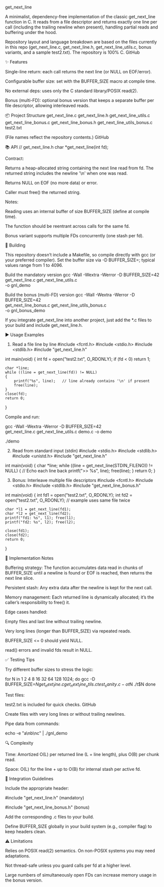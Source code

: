 get_next_line

A minimalist, dependency-free implementation of the classic get_next_line function in C.
It reads from a file descriptor and returns exactly one line per call (including the trailing newline when present), handling partial reads and buffering under the hood.

Repository layout and language breakdown are based on the files currently in this repo (get_next_line.c, get_next_line.h, get_next_line_utils.c, bonus variants, and a sample test2.txt). The repository is 100% C. 
GitHub

✨ Features

Single-line return: each call returns the next line (or NULL on EOF/error).

Configurable buffer size: set with the BUFFER_SIZE macro at compile time.

No external deps: uses only the C standard library/POSIX read(2).

Bonus (multi-FD): optional bonus version that keeps a separate buffer per file descriptor, allowing interleaved reads.

📦 Project Structure
get_next_line.c
get_next_line.h
get_next_line_utils.c
get_next_line_bonus.c
get_next_line_bonus.h
get_next_line_utils_bonus.c
test2.txt


(File names reflect the repository contents.) 
GitHub

📚 API
// get_next_line.h
char    *get_next_line(int fd);


Contract:

Returns a heap-allocated string containing the next line read from fd.
The returned string includes the newline '\n' when one was read.

Returns NULL on EOF (no more data) or error.

Caller must free() the returned string.

Notes:

Reading uses an internal buffer of size BUFFER_SIZE (define at compile time).

The function should be reentrant across calls for the same fd.

Bonus variant supports multiple FDs concurrently (one stash per fd).

🔧 Building

This repository doesn’t include a Makefile, so compile directly with gcc (or your preferred compiler).
Set the buffer size via -D BUFFER_SIZE=<N>; typical values range from 1 to 4096.

Build the mandatory version
gcc -Wall -Wextra -Werror -D BUFFER_SIZE=42 \
    get_next_line.c get_next_line_utils.c \
    -o gnl_demo

Build the bonus (multi-FD) version
gcc -Wall -Wextra -Werror -D BUFFER_SIZE=42 \
    get_next_line_bonus.c get_next_line_utils_bonus.c \
    -o gnl_bonus_demo


If you integrate get_next_line into another project, just add the *.c files to your build and include get_next_line.h.

▶️ Usage Examples
1) Read a file line by line
#include <fcntl.h>
#include <stdio.h>
#include <stdlib.h>
#include "get_next_line.h"

int main(void)
{
    int   fd = open("test2.txt", O_RDONLY);
    if (fd < 0) return 1;

    char *line;
    while ((line = get_next_line(fd)) != NULL)
    {
        printf("%s", line);   // line already contains '\n' if present
        free(line);
    }
    close(fd);
    return 0;
}


Compile and run:

gcc -Wall -Wextra -Werror -D BUFFER_SIZE=42 \
    get_next_line.c get_next_line_utils.c demo.c -o demo

./demo

2) Read from standard input (stdin)
#include <stdio.h>
#include <stdlib.h>
#include <unistd.h>
#include "get_next_line.h"

int main(void)
{
    char *line;
    while ((line = get_next_line(STDIN_FILENO)) != NULL)
    {
        // Echo each line back
        printf(">> %s", line);
        free(line);
    }
    return 0;
}

3) Bonus: Interleave multiple file descriptors
#include <fcntl.h>
#include <stdio.h>
#include <stdlib.h>
#include "get_next_line_bonus.h"

int main(void)
{
    int fd1 = open("test2.txt", O_RDONLY);
    int fd2 = open("test2.txt", O_RDONLY); // example uses same file twice

    char *l1 = get_next_line(fd1);
    char *l2 = get_next_line(fd2);
    printf("fd1: %s", l1); free(l1);
    printf("fd2: %s", l2); free(l2);

    close(fd1);
    close(fd2);
    return 0;
}

🧠 Implementation Notes

Buffering strategy: The function accumulates data read in chunks of BUFFER_SIZE until a newline is found or EOF is reached, then returns the next line slice.

Persistent stash: Any extra data after the newline is kept for the next call.

Memory management: Each returned line is dynamically allocated; it’s the caller’s responsibility to free() it.

Edge cases handled:

Empty files and last line without trailing newline.

Very long lines (longer than BUFFER_SIZE) via repeated reads.

BUFFER_SIZE <= 0 should yield NULL.

read() errors and invalid fds result in NULL.

✅ Testing Tips

Try different buffer sizes to stress the logic:

for N in 1 2 4 8 16 32 64 128 1024; do
  gcc -D BUFFER_SIZE=$N get_next_line.c get_next_line_utils.c test_sanity.c -o t$N
  ./t$N
done


Test files:

test2.txt is included for quick checks. 
GitHub

Create files with very long lines or without trailing newlines.

Pipe data from commands:

echo -e "a\nb\nc" | ./gnl_demo

🔍 Complexity

Time: Amortized O(L) per returned line (L = line length), plus O(B) per chunk read.

Space: O(L) for the line + up to O(B) for internal stash per active fd.

🧩 Integration Guidelines

Include the appropriate header:

#include "get_next_line.h" (mandatory)

#include "get_next_line_bonus.h" (bonus)

Add the corresponding .c files to your build.

Define BUFFER_SIZE globally in your build system (e.g., compiler flag) to keep headers clean.

⚠️ Limitations

Relies on POSIX read(2) semantics. On non-POSIX systems you may need adaptations.

Not thread-safe unless you guard calls per fd at a higher level.

Large numbers of simultaneously open FDs can increase memory usage in the bonus version.
